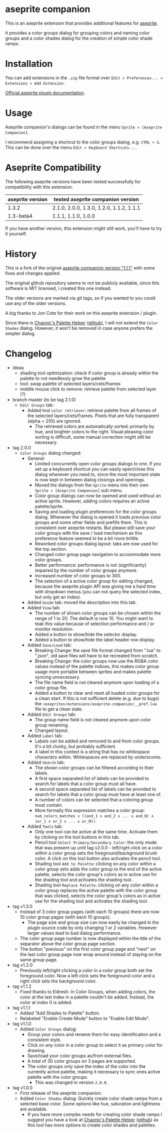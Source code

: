 # aseprite companion
This is an aseprite extension that provides additional features for [aseprite](https://www.aseprite.org/).

It provides a color groups dialog for grouping colors and naming color groups and a color shades dialog for the creation
of simple color shade ramps.

# Installation
You can add extensions in the `.zip` file format over `Edit > Preferences... > Extensions > Add Extension`.

[Official aseprite plugin documentation](https://www.aseprite.org/api/plugin).

# Usage
Aseprite companion's dialogs can be found in the menu `Sprite > [Aseprite Companion]`.

I recommend assigning a shortcut to the color groups dialog, e.g. `CTRL + G`.
This can be done over the menu `Edit > Keyboard Shortcuts...`.

# Aseprite Compatibility
The following aseprite versions have been tested successfully for compatibility with this extension:

| aseprite version | tested aseprite companion version        |
|------------------|------------------------------------------|
| 1.3.2            | 2.1.0, 2.0.0, 1.3.0, 1.2.0, 1.1.2, 1.1.1 |
| 1.3-beta4        | 1.1.1, 1.1.0, 1.0.0                      |

If you have another version, this extension might still work, you'll have to try it yourself.

# History
This is a fork of the original [aseprite companion version "1.1.1"](https://joncote.itch.io/aseprite-companion)
with some fixes and changes applied.

The original github repository seems to not be publicly available, since this software is MIT licensed,
I created this one instead.

The older versions are marked via git tags, so if you wanted to you could use any of the older versions.

A big thanks to Jon Cote for their work on this aseprite extension / plugin.

Since there is [Chaonic's Palette Helper](https://chaonic.itch.io/aseprite-palette-helper)
([github](https://github.com/ChaonicTheDeathKitten/Palette-Helper)), I will not extend the `Color Shades` dialog.
However, it won't be removed in case anyone prefers the simpler dialog.

# Changelog
- Ideas
  - shading tool optimization: check if color group is already within the palette to not needlessly grow the palette
  - tool: swap palette of selected layers/cels/frames
  - middle mouse click to remove: retrieve palette from selected layer (?)
- branch master (to be tag 2.1.0)
  - `Edit Groups` tab:
    - Added tool `color retriever`: retrieve palette from all frames of the selected layers/cels/frames. Pixels that are fully transparent (alpha = 255) are ignored.
      - The retrieved colors are automatically sorted: primarily by hue, and brighter colors to the right. Visual pleasing color sorting is difficult, some manual correction might still be necessary.
- tag 2.0.0
  - `Color Groups` dialog changed:
    - General:
      - Limited concurrently open color groups dialogs to one. If you set up a keyboard shortcut you can easily open/close this dialog whenever you need to, since the most important state is now kept in between dialog closings and openings.
      - Moved the dialogs from the `Sprite` menu into their own `Sprite > [Aseprite Companion]` sub menu.
      - Color group dialogs can now be opened and used without an active sprite. However, adding colors requires an active palette/sprite.
      - Saving and loading plugin preferences for the color groups dialog. Whenever the dialog is opened it loads previous color groups and some other fields and prefills them. This is consistent over aseprite restarts. But please still save your color groups with the save / load mechanism as this preference feature seemed to be a bit more brittle.
      - Reworked color groups dialog layout: tabs are now used for the top section.
      - Changed color group page navigation to accommodate more color groups.
      - Better performance: performance is not (significantly) impaired by the number of color groups anymore.
      - Increased number of color groups to 300.
      - The selection of a active color group for editing changed, because the aseprite plugin API was giving me a hard time with dropdown menus (you can not query the selected index, but only get an index).
    - Added `Guide` tab: moved the description into this tab.
    - Added `View` tab:
      - The number of shown color groups can be chosen within the range of 1 to 20. The default is now 10. You might want to teak this value because of selection performance and / or monitor resolution.
      - Added a button to show/hide the selector display.
      - Added a button to show/hide the label header row display.
    - Added `Save/Load` tab:
      - Breaking Change: the save file format changed from ".lua" to ".json", old save files will have to be recreated from scratch.
      - Breaking Change: the color groups now use the RGBA color values instead of the palette indices, this makes color group usage more portable between sprites and makes palette syncing unnecessary.
      - The file name field is not cleared anymore upon loading of a color group file.
      - Added a button to clear and reset all loaded color groups for a clean start. If this is not sufficient delete (e.g. due to bugs) the `<aseprite>/extensions/aseprite-companion/__pref.lua` file to get a clean slate.
    - Added `Edit Groups` tab:
      - The group name field is not cleared anymore upon color group renaming.
      - Changed layout.
    - Added `Label` tab:
      - Labels can be added and removed to and from color groups. It's a bit clunky, but probably sufficient.
      - A label in this context is a string that has no whitespace characters within. Whitespaces are replaced by underscores.
    - Added `Search` tab:
      - The shown color groups can be filtered according to their labels.
      - A first space separated list of labels can be provided to search for labels that a color group must all have.
      - A second space separated list of labels can be provided to search for labels that a color group must have at least one of.
      - A number of colors can be selected that a coloring group must contain.
      - More formally this expression matches a color group: `num_colors_matches ∨ ((and_1 ∧ and_2 ∧ ... ∧ and_N) ∧ (or_1 ∨ or_2 ∨ ... ∨ or_M))`.
    - Added `Tools` tab:
      - Only one tool can be active at the same time. Activate them by clicking on the tool buttons in this tab.
      - Pencil tool `Select Primary/Secondary Color`: the only mode that was present up until tag v2.0.0 - left/right click on a color within a color group sets the foreground/background brush color. A click on this tool button also activates the pencil tool.
      - Shading tool `Add to Palette`: clicking on any color within a color group sets adds the color group to the end of the active palette, selects the color group's colors as in active use for the shading tool and activates the shading tool.
      - Shading tool `Replace Palette`: clicking on any color within a color group replaces the active palette with the color group that was clicked, selects the color group's colors as in active use for the shading tool and activates the shading tool.
- tag v1.3.0
  - Instead of 3 color group pages (with each 10 groups) there are now 10 color group pages
    (with each 10 groups).
    - The page size and group size can now easily be changed in the plugin source code by only changing 1 or 2 variables.
      However larger values lead to bad dialog performance.
  - The color group page number is now displayed within the title of the separator above the color group page
    section.
  - The button "previous" on the first color group page and "next" on the last color group page now wrap around
    instead of staying on the same group page.
- tag v1.2.0
  - Previously left/right clicking a color in a color group both set the foreground color. Now a left click sets
    the foreground color and a right click sets the background color.
- tag v1.1.2
  - Fixed thanks to Eldresh: In Color Groups, when adding colors, the color at the last index in a palette couldn't be
    added. Instead, the color at index 0 is added.
- tag v1.1.1
  - Added "Add Shades to Palette" button.
  - Relabeled "Enable Create Mode" button to "Enable Edit Mode".
- tag v1.1.0
  - Added `Color Groups` dialog:
    - Group your colors and rename them for easy identification and a consistent style.
    - Click on any color in a color group to select it as primary color for drawing.
    - Save/load your color groups as/from external files.
    - A total of 30 color groups on 3 pages are supported.
    - The color groups only save the index of the color into the currently active palette, making it necessary to sync
      ones active palette with the color groups.
      - This was changed in version `2.0.0`.
- tag v1.0.0
  - First release of the aseprite companion.
  - Added `Color Shades` dialog: Quickly create color shade ramps from a selected base color. Some options like hue, saturation and
    lightness are available.
    - If you have more complex needs for creating color shade ramps I suggest you have a look at
      [Chaonic's Palette Helper](https://chaonic.itch.io/aseprite-palette-helper)
      ([github](https://github.com/ChaonicTheDeathKitten/Palette-Helper))
      as this tool has more options to create color shades and palettes.